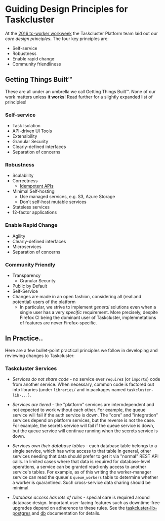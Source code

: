 # Guiding Design Principles for Taskcluster

At the [2016 tc-worker workweek](http://www.chesnok.com/daily/2016/03/11/workweek-tc-worker-workweek-recap/) the Taskcluster Platform team laid out our _core design principles_. The four key principles are:

* Self-service
* Robustness
* Enable rapid change
* Community friendliness

## Getting Things Built™

These are all under an umbrella we call Getting Things Built&#8482;. None of our work matters unless __it works__! Read further for a slightly expanded list of principles!

### Self-service

- Task Isolation
- API-driven UI Tools
- Extensibility
- Granular Security
- Clearly-defined interfaces
- Separation of concerns

### Robustness

- Scalability
- Correctness
  - [Idempotent APIs](/dev-docs/idempotency.md)
- Minimal Self-hosting
  - Use managed services, e.g. S3, Azure Storage
  - Don't self-host mutable services
- Stateless services
- 12-factor applications

### Enable Rapid Change

- Agility
- Clearly-defined interfaces
- Microservices
- Separation of concerns

### Community Friendly

- Transparency
  - Granular Security
- Public by Default
- Self-Service
- Changes are made in an open fashion, considering all (real and potential) users of the platform
  - In particular, we strive to implement _general_ solutions even when a single user has a very _specific_ requirement.
    More precisely, despite Firefox CI being the dominant user of Taskcluster, implemnetations of features are never Firefox-specific.

## In Practice..

Here are a few bullet-point practical principles we follow in developing and reviewing changes to Taskcluster:

### Taskcluster Services

* *Services do not share code* - no service ever `require`s (or `imports`) code from another service.
  When necessary, common code is factored out into libraries (under `libraries/` and in packages named `taskcluster-lib-...`).

* *Services are tiered* - the "platform" services are interndependent and not expected to work without each other.
  For example, the queue service will fail if the auth service is down.
  The "core" and "integration" services depend on platform services, but the reverse is not the case.
  For example, the secrets service will fail if the queue service is down, but the queue service will continue running when the secrets service is down.

* *Services own their database tables* - each database table belongs to a single service, which has write access to that table
  In general, other services needing that data should prefer to get it via "normal" REST API calls.
  In limited cases where that data is required for database-level operations, a service can be granted read-only access to another service's tables.
  For example, as of this writing the worker-manager service can read the queue's `queue_workers` table to determine whether a worker is quarantined.
  Such cross-service data sharing should be minimal.

* *Database access has lots of rules* - special care is required around database design.
  Important user-facing features such as downtime-free upgrades depend on adherence to these rules.
  See the [taskcluster-lib-postgres](../libraries/postgres) and [db](../db) documentation for details.
